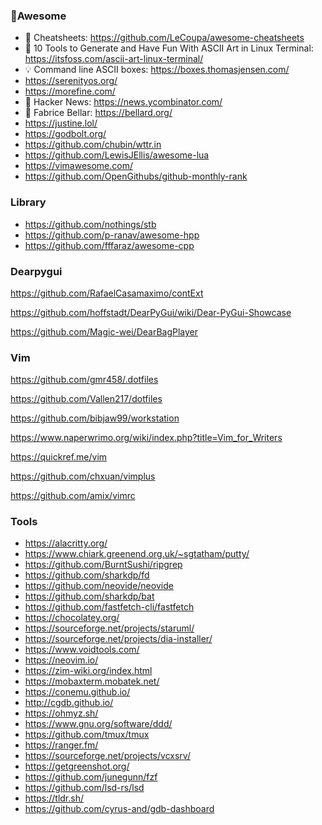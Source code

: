 ### 🎈Awesome

* 📝 Cheatsheets: https://github.com/LeCoupa/awesome-cheatsheets
* 📕 10 Tools to Generate and Have Fun With ASCII Art in Linux Terminal: https://itsfoss.com/ascii-art-linux-terminal/
* 💡 Command line ASCII boxes: https://boxes.thomasjensen.com/
* https://serenityos.org/
* https://morefine.com/
* 🔋 Hacker News: https://news.ycombinator.com/
* 🔶 Fabrice Bellar: https://bellard.org/
* https://justine.lol/
* https://godbolt.org/
* https://github.com/chubin/wttr.in
* https://github.com/LewisJEllis/awesome-lua
* https://vimawesome.com/
* https://github.com/OpenGithubs/github-monthly-rank

### Library
* https://github.com/nothings/stb
* https://github.com/p-ranav/awesome-hpp
* https://github.com/fffaraz/awesome-cpp



### Dearpygui
https://github.com/RafaelCasamaximo/contExt

https://github.com/hoffstadt/DearPyGui/wiki/Dear-PyGui-Showcase

https://github.com/Magic-wei/DearBagPlayer

### Vim
https://github.com/gmr458/.dotfiles

https://github.com/Vallen217/dotfiles

https://github.com/bibjaw99/workstation

https://www.naperwrimo.org/wiki/index.php?title=Vim_for_Writers

https://quickref.me/vim

https://github.com/chxuan/vimplus

https://github.com/amix/vimrc

### Tools
* https://alacritty.org/
* https://www.chiark.greenend.org.uk/~sgtatham/putty/
* https://github.com/BurntSushi/ripgrep
* https://github.com/sharkdp/fd
* https://github.com/neovide/neovide
* https://github.com/sharkdp/bat
* https://github.com/fastfetch-cli/fastfetch
* https://chocolatey.org/
* https://sourceforge.net/projects/staruml/
* https://sourceforge.net/projects/dia-installer/
* https://www.voidtools.com/
* https://neovim.io/
* https://zim-wiki.org/index.html
* https://mobaxterm.mobatek.net/
* https://conemu.github.io/
* http://cgdb.github.io/
* https://ohmyz.sh/
* https://www.gnu.org/software/ddd/
* https://github.com/tmux/tmux
* https://ranger.fm/
* https://sourceforge.net/projects/vcxsrv/
* https://getgreenshot.org/
* https://github.com/junegunn/fzf
* https://github.com/lsd-rs/lsd
* https://tldr.sh/
* https://github.com/cyrus-and/gdb-dashboard
